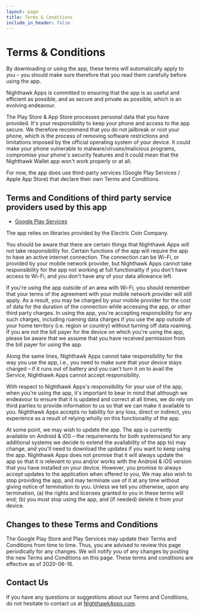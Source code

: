 ```yaml
---
layout: page
title: Terms & Conditions
include_in_header: false
---
```


# Terms & Conditions

By downloading or using the app, these terms will automatically apply to you – you should make sure therefore that you read them carefully before using the app. 

Nighthawk Apps is committed to ensuring that the app is as useful and efficient as possible, and as secure and private as possible, which is an evolving endeavour.

The Play Store & App Store processes personal data that you have provided. It's your responsibility to keep your phone and access to the app secure. We therefore recommend that you do not jailbreak or root your phone, which is the process of removing software restrictions and limitations imposed by the official operating system of your device. It could make your phone vulnerable to malware/viruses/malicious programs, compromise your phone's security features and it could mean that the Nighthawk Wallet app won't work properly or at all.

For now, the app does use third-party services (Google Play Services / Apple App Store) that declare their own Terms and Conditions.

## Terms and Conditions of third party service providers used by this app

- [Google Play Services](https://www.google.com/mobile/android/market-tos.html)

The app relies on libraries provided by the Electric Coin Company.

You should be aware that there are certain things that Nighthawk Apps will not take responsibility for. Certain functions of the app will require the app to have an active internet connection. The connection can be Wi-Fi, or provided by your mobile network provider, but Nighthawk Apps cannot take responsibility for the app not working at full functionality if you don't have access to Wi-Fi, and you don't have any of your data allowance left.

If you're using the app outside of an area with Wi-Fi, you should remember that your terms of the agreement with your mobile network provider will still apply. As a result, you may be charged by your mobile provider for the cost of data for the duration of the connection while accessing the app, or other third party charges. In using the app, you're accepting responsibility for any such charges, including roaming data charges if you use the app outside of your home territory (i.e. region or country) without turning off data roaming. If you are not the bill payer for the device on which you're using the app, please be aware that we assume that you have received permission from the bill payer for using the app.

Along the same lines, Nighthawk Apps cannot take responsibility for the way you use the app, i.e., you need to make sure that your device stays charged – if it runs out of battery and you can't turn it on to avail the Service, Nighthawk Apps cannot accept responsibility.

With respect to Nighthawk Apps's responsibility for your use of the app, when you're using the app, it's important to bear in mind that although we endeavour to ensure that it is updated and correct at all times, we do rely on third parties to provide information to us so that we can make it available to you. Nighthawk Apps accepts no liability for any loss, direct or indirect, you experience as a result of relying wholly on this functionality of the app.

At some point, we may wish to update the app. The app is currently available on Android & iOS – the requirements for both systems(and for any additional systems we decide to extend the availability of the app to) may change, and you'll need to download the updates if you want to keep using the app. Nighthawk Apps does not promise that it will always update the app so that it is relevant to you and/or works with the Android & iOS version that you have installed on your device. However, you promise to always accept updates to the application when offered to you, We may also wish to stop providing the app, and may terminate use of it at any time without giving notice of termination to you. Unless we tell you otherwise, upon any termination, (a) the rights and licenses granted to you in these terms will end; (b) you must stop using the app, and (if needed) delete it from your device.

## Changes to these Terms and Conditions

The Google Play Store and Play Services may update their Terms and Conditions from time to time. Thus, you are advised to review this page periodically for any changes. We will notify you of any changes by posting the new Terms and Conditions on this page. These terms and conditions are effective as of 2020-06-16.

## Contact Us

If you have any questions or suggestions about our Terms and Conditions, do not hesitate to contact us at [NighthawkApps.com](https://nighthawkapps.com/).
